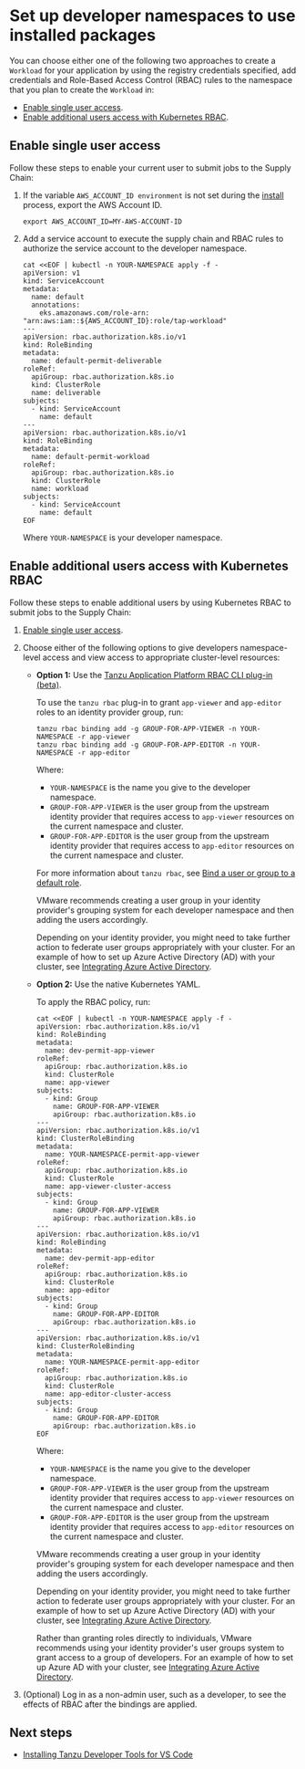 # Set up developer namespaces to use installed packages

You can choose either one of the following two approaches to create a `Workload` 
for your application by using the registry credentials specified, 
add credentials and Role-Based Access Control (RBAC) rules to the namespace
that you plan to create the `Workload` in:

- [Enable single user access](#single-user-access).
- [Enable additional users access with Kubernetes RBAC](#additional-user-access).

## <a id='single-user-access'></a>Enable single user access

Follow these steps to enable your current user to submit jobs to the Supply Chain:

1. If the variable `AWS_ACCOUNT_ID environment` is not set during the [install](install-aws.hbs.md) process, export the AWS Account ID.

    ```console
    export AWS_ACCOUNT_ID=MY-AWS-ACCOUNT-ID
    ```

1. Add a service account to execute the supply chain and RBAC rules to authorize the service account to the developer namespace.

    ```console
    cat <<EOF | kubectl -n YOUR-NAMESPACE apply -f -
    apiVersion: v1
    kind: ServiceAccount
    metadata:
      name: default
      annotations:
        eks.amazonaws.com/role-arn: "arn:aws:iam::${AWS_ACCOUNT_ID}:role/tap-workload"
    ---
    apiVersion: rbac.authorization.k8s.io/v1
    kind: RoleBinding
    metadata:
      name: default-permit-deliverable
    roleRef:
      apiGroup: rbac.authorization.k8s.io
      kind: ClusterRole
      name: deliverable
    subjects:
      - kind: ServiceAccount
        name: default
    ---
    apiVersion: rbac.authorization.k8s.io/v1
    kind: RoleBinding
    metadata:
      name: default-permit-workload
    roleRef:
      apiGroup: rbac.authorization.k8s.io
      kind: ClusterRole
      name: workload
    subjects:
      - kind: ServiceAccount
        name: default
    EOF
    ```

    Where `YOUR-NAMESPACE` is your developer namespace.

## <a id='additional-user-access'></a>Enable additional users access with Kubernetes RBAC

Follow these steps to enable additional users by using Kubernetes RBAC to submit jobs to the Supply Chain:

1. [Enable single user access](#single-user-access).

1. Choose either of the following options to give developers namespace-level access and view access to appropriate cluster-level resources:

    - **Option 1:** Use the [Tanzu Application Platform RBAC CLI plug-in (beta)](authn-authz/binding.hbs.md#install).

        To use the `tanzu rbac` plug-in to grant `app-viewer` and `app-editor` roles to an identity provider group, run:

        ```console
        tanzu rbac binding add -g GROUP-FOR-APP-VIEWER -n YOUR-NAMESPACE -r app-viewer
        tanzu rbac binding add -g GROUP-FOR-APP-EDITOR -n YOUR-NAMESPACE -r app-editor
        ```

        Where:

        - `YOUR-NAMESPACE` is the name you give to the developer namespace.
        - `GROUP-FOR-APP-VIEWER` is the user group from the upstream identity provider that requires access to `app-viewer` resources on the current namespace and cluster.
        - `GROUP-FOR-APP-EDITOR` is the user group from the upstream identity provider that requires access to `app-editor` resources on the current namespace and cluster.

        For more information about `tanzu rbac`, see
        [Bind a user or group to a default role](authn-authz/binding.html).

        VMware recommends creating a user group in your identity provider's grouping system for each
        developer namespace and then adding the users accordingly.

        Depending on your identity provider, you might need to take further action to
        federate user groups appropriately with your cluster.
        For an example of how to set up Azure Active Directory (AD) with your cluster, see
        [Integrating Azure Active Directory](authn-authz/azure-ad.html).

    - **Option 2:** Use the native Kubernetes YAML.

        To apply the RBAC policy, run:

        ```console
        cat <<EOF | kubectl -n YOUR-NAMESPACE apply -f -
        apiVersion: rbac.authorization.k8s.io/v1
        kind: RoleBinding
        metadata:
          name: dev-permit-app-viewer
        roleRef:
          apiGroup: rbac.authorization.k8s.io
          kind: ClusterRole
          name: app-viewer
        subjects:
          - kind: Group
            name: GROUP-FOR-APP-VIEWER
            apiGroup: rbac.authorization.k8s.io
        ---
        apiVersion: rbac.authorization.k8s.io/v1
        kind: ClusterRoleBinding
        metadata:
          name: YOUR-NAMESPACE-permit-app-viewer
        roleRef:
          apiGroup: rbac.authorization.k8s.io
          kind: ClusterRole
          name: app-viewer-cluster-access
        subjects:
          - kind: Group
            name: GROUP-FOR-APP-VIEWER
            apiGroup: rbac.authorization.k8s.io
        ---
        apiVersion: rbac.authorization.k8s.io/v1
        kind: RoleBinding
        metadata:
          name: dev-permit-app-editor
        roleRef:
          apiGroup: rbac.authorization.k8s.io
          kind: ClusterRole
          name: app-editor
        subjects:
          - kind: Group
            name: GROUP-FOR-APP-EDITOR
            apiGroup: rbac.authorization.k8s.io
        ---
        apiVersion: rbac.authorization.k8s.io/v1
        kind: ClusterRoleBinding
        metadata:
          name: YOUR-NAMESPACE-permit-app-editor
        roleRef:
          apiGroup: rbac.authorization.k8s.io
          kind: ClusterRole
          name: app-editor-cluster-access
        subjects:
          - kind: Group
            name: GROUP-FOR-APP-EDITOR
            apiGroup: rbac.authorization.k8s.io
        EOF
        ```

        Where:

        - `YOUR-NAMESPACE` is the name you give to the developer namespace.
        - `GROUP-FOR-APP-VIEWER` is the user group from the upstream identity provider that requires access to `app-viewer` resources on the current namespace and cluster.
        - `GROUP-FOR-APP-EDITOR` is the user group from the upstream identity provider that requires access to `app-editor` resources on the current namespace and cluster.

        VMware recommends creating a user group in your identity provider's grouping system for each
        developer namespace and then adding the users accordingly.

        Depending on your identity provider, you might need to take further action to
        federate user groups appropriately with your cluster.
        For an example of how to set up Azure Active Directory (AD) with your cluster, see
        [Integrating Azure Active Directory](authn-authz/azure-ad.html).

        Rather than granting roles directly to individuals, VMware recommends using your identity provider's user groups system to grant access to a group of developers.
        For an example of how to set up Azure AD with your cluster, see
        [Integrating Azure Active Directory](authn-authz/azure-ad.html).

1. (Optional) Log in as a non-admin user, such as a developer, to see the effects of RBAC after the bindings are applied.

## <a id='next-steps'></a>Next steps

- [Installing Tanzu Developer Tools for VS Code](vscode-extension/install.html)
